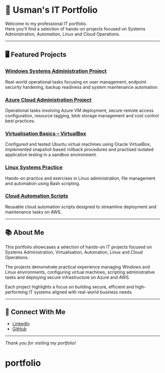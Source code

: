 # 📂 Usman's IT Portfolio

Welcome to my professional IT portfolio.  
Here you'll find a selection of hands-on projects focused on Systems Administration, Automation, Linux and Cloud Operations.

---

## 🖥️ Featured Projects

### [Windows Systems Administration Project](https://github.com/usmanuh/windows-systems-admin-tasks)
Real-world operational tasks focusing on user management, endpoint security hardening, backup readiness and system maintenance automation.

### [Azure Cloud Administration Project](https://github.com/usmanuh/azure-systems-admin-tasks)
Operational tasks involving Azure VM deployment, secure remote access configuration, resource tagging, blob storage management and cost control best practices.

### [Virtualisation Basics – VirtualBox](https://github.com/usmanuh/virtualisation-basics-virtualbox)  
Configured and tested Ubuntu virtual machines using Oracle VirtualBox, implemented snapshot-based rollback procedures and practised isolated application testing in a sandbox environment.

### [Linux Systems Practice](https://github.com/usmanuh/linux-practice)
Hands-on practice and exercises in Linux administration, file management and automation using Bash scripting.

### [Cloud Automation Scripts](https://github.com/usmanuh/cloud-scripts)
Reusable cloud automation scripts designed to streamline deployment and maintenance tasks on AWS.

---

## 📚 About Me

This portfolio showcases a selection of hands-on IT projects focused on Systems Administration, Virtualisation, Automation, Linux and Cloud Operations.

The projects demonstrate practical experience managing Windows and Linux environments, configuring virtual machines, scripting administrative tasks and deploying secure infrastructure on Azure and AWS.

Each project highlights a focus on building secure, efficient and high-performing IT systems aligned with real-world business needs.

---

## 🔗 Connect With Me

- [LinkedIn](https://www.linkedin.com/in/usman-ul-haq-587812294/)  
- [GitHub](https://github.com/usmanuh)

---

*Thank you for visiting my portfolio!*
# portfolio
